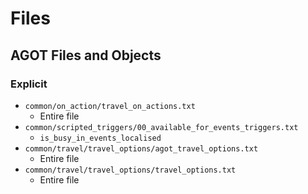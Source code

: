 # Files

## AGOT Files and Objects

### Explicit

* `common/on_action/travel_on_actions.txt`
  * Entire file
* `common/scripted_triggers/00_available_for_events_triggers.txt`
  * `is_busy_in_events_localised`
* `common/travel/travel_options/agot_travel_options.txt`
  * Entire file
* `common/travel/travel_options/travel_options.txt`
  * Entire file
